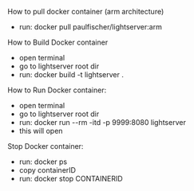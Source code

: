 How to pull docker container (arm architecture)
- run: docker pull paulfischer/lightserver:arm

How to Build Docker container
- open terminal 
- go to lightserver root dir 
- run: docker build -t lightserver .

How to Run Docker container:
- open terminal 
- go to lightserver root dir 
- run: docker run --rm -itd -p 9999:8080 lightserver
- this will open 


Stop Docker container: 
- run: docker ps 
- copy containerID 
- run: docker stop CONTAINERID 
